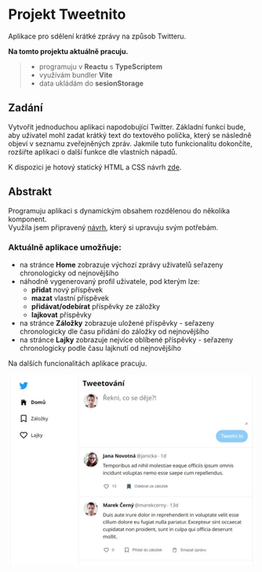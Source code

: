 # Projekt Tweetnito

Aplikace pro sdělení krátké zprávy na způsob Twitteru.

**Na tomto projektu aktuálně pracuju.**


>- programuju v **Reactu** s **TypeScriptem**
>- využívám bundler **Vite**
>- data ukládám do **sesionStorage**


## Zadání
Vytvořit jednoduchou aplikaci napodobující Twitter. Základní funkcí bude, aby uživatel mohl zadat krátký text do textového políčka, který se následně objeví v seznamu zveřejněných zpráv. Jakmile tuto funkcionalitu dokončíte, rozšiřte aplikaci o další funkce dle vlastních nápadů.

K dispozici je hotový statický HTML a CSS návrh [zde](https://github.com/Czechitas-podklady-WEB/cvrlikani-zadani).


## Abstrakt
Programuju aplikaci s dynamickým obsahem rozdělenou do několika komponent.  
Využila jsem připravený [návrh](https://github.com/Czechitas-podklady-WEB/cvrlikani-zadani), který si upravuju svým potřebám.

### Aktuálně aplikace umožňuje:
- na stránce **Home** zobrazuje výchozí zprávy uživatelů seřazeny chronologicky od nejnovějšího
- náhodně vygenerovaný profil uživatele, pod kterým lze:
  - **přidat** nový příspěvek
  - **mazat** vlastní příspěvek
  - **přidávat/odebírat** příspěvky ze záložky
  - **lajkovat** příspěvky
- na stránce **Záložky** zobrazuje uložené příspěvky - seřazeny chronologicky dle času přidání do záložky od nejnovějšího
- na stránce **Lajky** zobrazuje nejvíce oblíbené příspěvky - seřazeny chronologicky podle času lajknutí od nejnovějšího

Na dalších funcionalitách aplikace pracuju.

![screenshot](./design/screen.jpg)